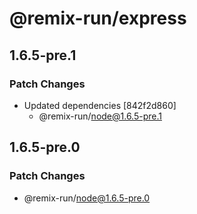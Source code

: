 # @remix-run/express

## 1.6.5-pre.1

### Patch Changes

- Updated dependencies [842f2d860]
  - @remix-run/node@1.6.5-pre.1

## 1.6.5-pre.0

### Patch Changes

- @remix-run/node@1.6.5-pre.0
